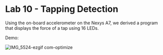 
# Lab 10 - Tapping Detection

Using the on-board accelerometer on the Nexys A7, we derived a program that displays the force of a tap using 16 LEDs.

Demo:

![IMG_5524-ezgif com-optimize](https://github.com/Spring-2024-Classes/lab-10-tapping-detection-group-2/assets/135290411/6e85f0a6-2854-40a0-8146-95f2a8331fa0)
